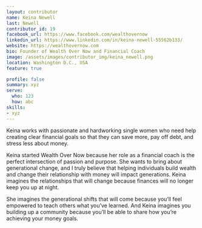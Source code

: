 ```yaml
---
layout: contributor
name: Keina Newell
last: Newell
contributor_id: 19
facebook_url: https://www.facebook.com/wealthovernow
linkedin_url: https://www.linkedin.com/in/keina-newell-55562b133/
website: https://wealthovernow.com
bio: Founder of Wealth Over Now and Financial Coach
image: /assets/images/contributor_img/keina_newell.png
location: Washington D.C., USA
feature: true

profile: false
summary: xyz
serve:
  who: 123
  how: abc
skills:
- xyz
---
```

Keina works with passionate and hardworking single women who need help creating clear financial goals so that they can save more, pay off debt, and stress less about money.

Keina started Wealth Over Now because her role as a financial coach is the perfect intersection of passion and purpose. She wants to bring about generational change, and I truly believe that helping individuals build wealth and change their relationship with money will impact generations. Keina imagines the relationships that will change because finances will no longer keep you up at night. 
    
She imagines the generational shifts that will come because you’ll feel empowered to teach others what you’ve learned. And Keina imagines you building up a community because you’ll be able to share how you’re achieving your money goals.